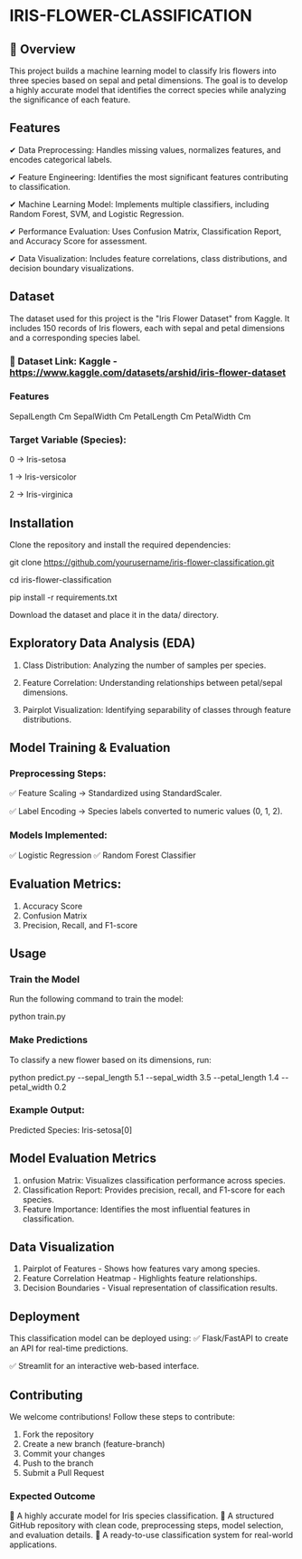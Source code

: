 # IRIS-FLOWER-CLASSIFICATION
## 📌 Overview
This project builds a machine learning model to classify Iris flowers into three species based on sepal and petal dimensions. The goal is to develop a highly accurate model that identifies the correct species while analyzing the significance of each feature.

##  Features
✔ Data Preprocessing: Handles missing values, normalizes features, and encodes categorical labels.

✔ Feature Engineering: Identifies the most significant features contributing to classification.

✔ Machine Learning Model: Implements multiple classifiers, including Random Forest, SVM, and Logistic Regression.

✔ Performance Evaluation: Uses Confusion Matrix, Classification Report, and Accuracy Score for assessment.

✔ Data Visualization: Includes feature correlations, class distributions, and decision boundary visualizations.
## Dataset
The dataset used for this project is the "Iris Flower Dataset" from Kaggle. It includes 150 records of Iris flowers, each with sepal and petal dimensions and a corresponding species label.

### 🔗 Dataset Link: Kaggle - https://www.kaggle.com/datasets/arshid/iris-flower-dataset

### Features
SepalLength   Cm
SepalWidth    Cm
PetalLength   Cm
PetalWidth    Cm

### Target Variable (Species):
0 → Iris-setosa

1 → Iris-versicolor

2 → Iris-virginica

##  Installation
Clone the repository and install the required dependencies:

git clone https://github.com/yourusername/iris-flower-classification.git

cd iris-flower-classification


pip install -r requirements.txt

Download the dataset and place it in the data/ directory.

## Exploratory Data Analysis (EDA)

1. Class Distribution: Analyzing the number of samples per species.
 
2. Feature Correlation: Understanding relationships between petal/sepal dimensions.
   
3. Pairplot Visualization: Identifying separability of classes through feature distributions.
   
## Model Training & Evaluation

### Preprocessing Steps:
✅ Feature Scaling → Standardized using StandardScaler.

✅ Label Encoding → Species labels converted to numeric values (0, 1, 2).

### Models Implemented:
✅ Logistic Regression
✅ Random Forest Classifier

## Evaluation Metrics:
1. Accuracy Score
2. Confusion Matrix
3. Precision, Recall, and F1-score

 ## Usage

### Train the Model
Run the following command to train the model:

python train.py

### Make Predictions
To classify a new flower based on its dimensions, run:

python predict.py --sepal_length 5.1 --sepal_width 3.5 --petal_length 1.4 --petal_width 0.2

### Example Output:

Predicted Species: Iris-setosa[0]

## Model Evaluation Metrics

1. onfusion Matrix: Visualizes classification performance across species.
2. Classification Report: Provides precision, recall, and F1-score for each species.
3. Feature Importance: Identifies the most influential features in classification.
   
## Data Visualization
1. Pairplot of Features - Shows how features vary among species.
2. Feature Correlation Heatmap - Highlights feature relationships.
3. Decision Boundaries - Visual representation of classification results.

##  Deployment
This classification model can be deployed using:
✅ Flask/FastAPI to create an API for real-time predictions.

✅ Streamlit for an interactive web-based interface.

##  Contributing
We welcome contributions! Follow these steps to contribute:

1. Fork the repository
2. Create a new branch (feature-branch)
3. Commit your changes
4. Push to the branch
5. Submit a Pull Request
   
### Expected Outcome
🔹 A highly accurate model for Iris species classification.
🔹 A structured GitHub repository with clean code, preprocessing steps, model selection, and evaluation details.
🔹 A ready-to-use classification system for real-world applications.
